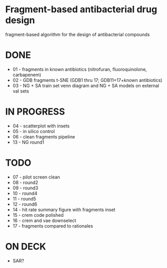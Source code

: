 # Fragment-based antibacterial drug design
fragment-based algorithm for the design of antibacterial compounds

# DONE
* 01 - fragments in known antibiotics (nitrofuran, fluoroquinolone, carbapenem)
* 02 - GDB fragments t-SNE (GDB1 thru 17; GDB11+17+known antibiotics)
* 03 - NG + SA train set venn diagram and NG + SA models on external val sets

# IN PROGRESS
* 04 - scatterplot with insets
* 05 - in silico control
* 06 - clean fragments pipeline
* 13 - NG round1

# TODO
* 07 - pilot screen clean
* 08 - round2
* 09 - round3
* 10 - round4
* 11 - round5
* 12 - round6
* 14 - hit rate summary figure with fragments inset
* 15 - crem code polished
* 16 - crem and vae downselect
* 17 - fragments compared to rationales

# ON DECK

* SAR?
